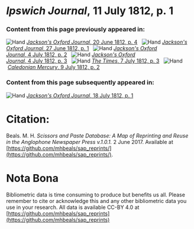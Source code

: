 # *Ipswich Journal*, 11 July 1812, p. 1  
  
### Content from this page previously appeared in:  
![Hand](http://scissorsandpaste.net/wp-content/uploads/2017/06/smallhandpointer.png) [*Jackson's Oxford Journal*, 20 June 1812, p. 4](https://mhbeals.github.io/sap_html/Jackson's-Oxford-Journal/Jackson's-Oxford-Journal-20-June-1812-p-4)  
![Hand](http://scissorsandpaste.net/wp-content/uploads/2017/06/smallhandpointer.png) [*Jackson's Oxford Journal*, 27 June 1812, p. 1](https://mhbeals.github.io/sap_html/Jackson's-Oxford-Journal/Jackson's-Oxford-Journal-27-June-1812-p-1)  
![Hand](http://scissorsandpaste.net/wp-content/uploads/2017/06/smallhandpointer.png) [*Jackson's Oxford Journal*, 4 July 1812, p. 2](https://mhbeals.github.io/sap_html/Jackson's-Oxford-Journal/Jackson's-Oxford-Journal-4-July-1812-p-2)  
![Hand](http://scissorsandpaste.net/wp-content/uploads/2017/06/smallhandpointer.png) [*Jackson's Oxford Journal*, 4 July 1812, p. 3](https://mhbeals.github.io/sap_html/Jackson's-Oxford-Journal/Jackson's-Oxford-Journal-4-July-1812-p-3)  
![Hand](http://scissorsandpaste.net/wp-content/uploads/2017/06/smallhandpointer.png) [*The Times*, 7 July 1812, p. 3](https://mhbeals.github.io/sap_html/The-Times/The-Times-7-July-1812-p-3)  
![Hand](http://scissorsandpaste.net/wp-content/uploads/2017/06/smallhandpointer.png) [*Caledonian Mercury*, 9 July 1812, p. 2](https://mhbeals.github.io/sap_html/Caledonian-Mercury/Caledonian-Mercury-9-July-1812-p-2)  
  
### Content from this page subsequently appeared in:  
![Hand](http://scissorsandpaste.net/wp-content/uploads/2017/06/smallhandpointer.png) [*Jackson's Oxford Journal*, 18 July 1812, p. 1](https://mhbeals.github.io/sap_html/Jackson's-Oxford-Journal/Jackson's-Oxford-Journal-18-July-1812-p-1)  


# Citation: 

Beals. M. H. *Scissors and Paste Database: A Map of Reprinting and Reuse in the Anglophone Newspaper Press v.1.0.1.* 2 June 2017. Available at [https://github.com/mhbeals/sap_reprints/](https://github.com/mhbeals/sap_reprints/). 

# Nota Bona

Bibliometric data is time consuming to produce but benefits us all. Please remember to cite or acknowledge this and any other bibliometric data you use in your research. All data is available CC-BY 4.0 at [https://github.com/mhbeals/sap_reprints](https://github.com/mhbeals/sap_reprints)